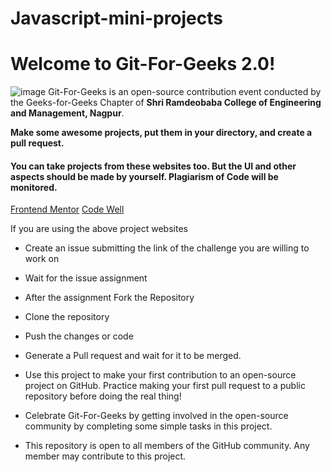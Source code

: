 # Javascript-mini-projects

# Welcome to Git-For-Geeks 2.0!

![image](https://user-images.githubusercontent.com/113467810/273968163-e20c6aac-6dc1-4be8-9709-d805b14b750f.png)
Git-For-Geeks is an open-source contribution event conducted by the Geeks-for-Geeks Chapter of **Shri Ramdeobaba College of Engineering and Management, Nagpur**.

**Make some awesome projects, put them in your directory, and create a pull request.**

#### You can take projects from these websites too. But the UI and other aspects should be made by yourself. Plagiarism of Code will be monitored. 
[Frontend Mentor](https://www.frontendmentor.io/challenges)
[Code Well](https://www.codewell.cc/challenges)

If you are using the above project websites
- Create an issue submitting the link of the challenge you are willing to work on
- Wait for the issue assignment
- After the assignment Fork the Repository
- Clone the repository
- Push the changes or code
- Generate a Pull request and wait for it to be merged.

- Use this project to make your first contribution to an open-source project on GitHub. Practice making your first pull request to a public repository before doing the real thing!
- Celebrate Git-For-Geeks by getting involved in the open-source community by completing some simple tasks in this project.
- This repository is open to all members of the GitHub community. Any member may contribute to this project.
